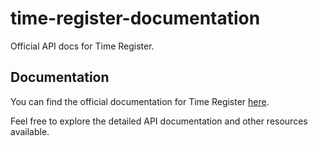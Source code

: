 # time-register-documentation

Official API docs for Time Register.

## Documentation

You can find the official documentation for Time Register [here](https://toczke.github.io/time-register-documentation/).

Feel free to explore the detailed API documentation and other resources available.
